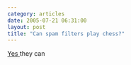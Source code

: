 ```yaml
---
category: articles
date: 2005-07-21 06:31:00
layout: post
title: "Can spam filters play chess?"
---
```


<a href="http://dbacl.sourceforge.net/spam_chess-1.html">Yes </a> they can
